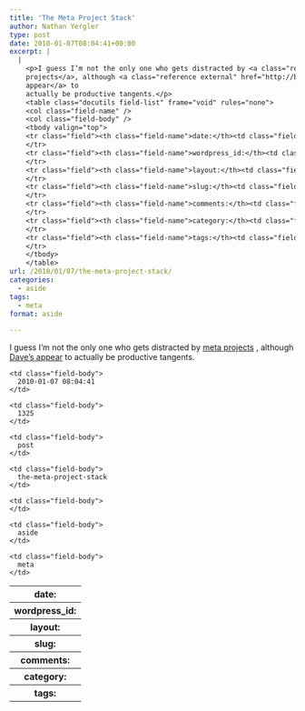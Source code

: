 ```yaml
---
title: 'The Meta Project Stack'
author: Nathan Yergler
type: post
date: 2010-01-07T08:04:41+00:00
excerpt: |
  |
    <p>I guess I’m not the only one who gets distracted by <a class="reference external" href="http://yergler.net/blog/2010/01/02/meta/">meta
    projects</a>, although <a class="reference external" href="http://blog.urth.org/2009/12/project-stack-pushpop.html">Dave’s
    appear</a> to
    actually be productive tangents.</p>
    <table class="docutils field-list" frame="void" rules="none">
    <col class="field-name" />
    <col class="field-body" />
    <tbody valign="top">
    <tr class="field"><th class="field-name">date:</th><td class="field-body">2010-01-07 08:04:41</td>
    </tr>
    <tr class="field"><th class="field-name">wordpress_id:</th><td class="field-body">1325</td>
    </tr>
    <tr class="field"><th class="field-name">layout:</th><td class="field-body">post</td>
    </tr>
    <tr class="field"><th class="field-name">slug:</th><td class="field-body">the-meta-project-stack</td>
    </tr>
    <tr class="field"><th class="field-name">comments:</th><td class="field-body"></td>
    </tr>
    <tr class="field"><th class="field-name">category:</th><td class="field-body">aside</td>
    </tr>
    <tr class="field"><th class="field-name">tags:</th><td class="field-body">meta</td>
    </tr>
    </tbody>
    </table>
url: /2010/01/07/the-meta-project-stack/
categories:
  - aside
tags:
  - meta
format: aside

---
```

I guess I’m not the only one who gets distracted by [meta projects][1] , although [Dave’s appear][2]  to actually be productive tangents.

<table class="docutils field-list" frame="void" rules="none">
  <col class="field-name" /> <col class="field-body" /> <tr class="field">
    <th class="field-name">
      date:
    </th>

    <td class="field-body">
      2010-01-07 08:04:41
    </td>
  </tr>

  <tr class="field">
    <th class="field-name">
      wordpress_id:
    </th>

    <td class="field-body">
      1325
    </td>
  </tr>

  <tr class="field">
    <th class="field-name">
      layout:
    </th>

    <td class="field-body">
      post
    </td>
  </tr>

  <tr class="field">
    <th class="field-name">
      slug:
    </th>

    <td class="field-body">
      the-meta-project-stack
    </td>
  </tr>

  <tr class="field">
    <th class="field-name">
      comments:
    </th>

    <td class="field-body">
    </td>
  </tr>

  <tr class="field">
    <th class="field-name">
      category:
    </th>

    <td class="field-body">
      aside
    </td>
  </tr>

  <tr class="field">
    <th class="field-name">
      tags:
    </th>

    <td class="field-body">
      meta
    </td>
  </tr>
</table>

 [1]: http://yergler.net/blog/2010/01/02/meta/
 [2]: http://blog.urth.org/2009/12/project-stack-pushpop.html